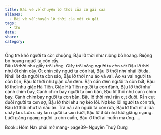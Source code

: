 ```yaml
---
title: Bài vè về chuyện lỡ thời của cô gái xưa
aliases:
  - Bài vè về chuyện lỡ thời của một cô gái
tags:
  - tho
date: 
share: 
category:
---
```

Ống tre khô người ta còn chuộng,
Bậu lỡ thời như ruộng bỏ hoang.
Ruộng bỏ hoang người ta còn cấy.            
Bậu lỡ thời như giấy trôi sông.
Giấy trôi sông người ta còn vớt
Bậu lỡ thời như ớt chín cây.
Ớt chín cây người ta còn hái, 
Bậu lỡ thời như nhái lột da.
Nhái lột da người ta còn sáo,
Bậu lỡ thời như áo vá vai.
Áo va vai người ta còn bận,
Bậu lỡ thời như giận cắn đêm.
Rận cắn đêm người ta  còn bắt,
Bậu lỡ thời như giặc Hà Tiên.
Giặc Hà Tiên người ta còn đánh,
Bậu lỡ thời như cánh chim bay,
Cánh chim bay người ta còn bắn,
Bậu lỡ thời như cánh chim bay.
Cánh chim bay người ta còn bắn,
Bậu lỡ thời như rắn cụt đuôi.
Rắn cụt đuôi người ta còn sợ,
Bậu lỡ thời như nợ kéo lôi.
Nợ kéo lôi người ta còn trả,
Bậu lỡ thời như trã nấu ăn.
Trã nấu ăn người ta còn rửa,
Bậu lỡ thời như lửa cháy lan.
Lửa cháy lan người ta còn tưới,
Bậu lỡ thời như lưới giăng ngang.
Lưới giăng ngang người ta còn cuốn,
Bậu lỡ thời ai muốn mà ưng.
...

Book:: Hôm Nay phải mở mang- page39- Nguyễn Thuỳ Dung